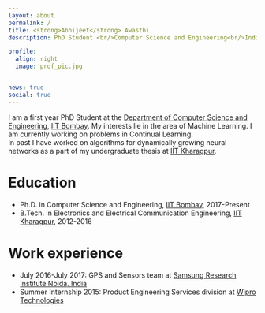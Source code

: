 ```yaml
---
layout: about
permalink: /
title: <strong>Abhijeet</strong> Awasthi
description: PhD Student <br/>Computer Science and Engineering<br/>Indian Institiute of Technology Bombay<br/> 

profile:
  align: right
  image: prof_pic.jpg


news: true
social: true
---
```


I am a first year PhD Student at the [Department of Computer Science and Engineering](https://www.cse.iitb.ac.in), [IIT Bombay](https://www.iitb.ac.in). My interests lie in the area of Machine Learning. I am currently working on problems in Continual Learning. 
<br/>In past I have worked on algorithms for dynamically growing neural networks as a part of my undergraduate thesis at [IIT Kharagpur](https://www.iitkgp.ernet.in).

Education
======
* Ph.D. in Computer Science and Engineering, [IIT Bombay](https://www.iitb.ac.in), 2017-Present
* B.Tech. in Electronics and Electrical Communication Engineering, [IIT Kharagpur](https://www.iitkgp.ernet.in), 2012-2016

Work experience
======
* July 2016-July 2017: GPS and Sensors team at [Samsung Research Institute Noida, India](https://en.wikipedia.org/wiki/Samsung_R%26D_Institute_India,_Noida) 
* Summer Internship 2015: Product Engineering Services division at [Wipro Technologies](https://www.wipro.com/en-IN/)

